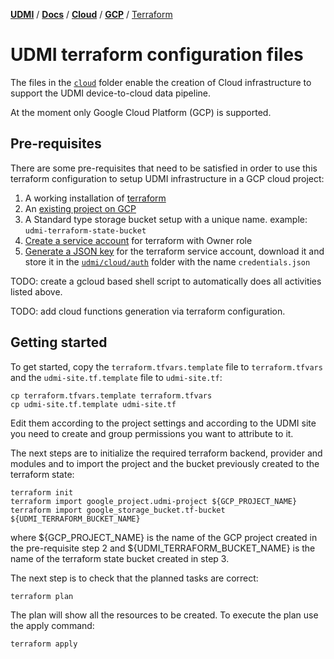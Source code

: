 [**UDMI**](../../../) / [**Docs**](../../) / [**Cloud**](../) / [**GCP**](./) / [Terraform](#)

# UDMI terraform configuration files

The files in the [`cloud`](../../cloud) folder enable the creation of Cloud infrastructure to support the UDMI device-to-cloud data pipeline.

At the moment only Google Cloud Platform (GCP) is supported.

## Pre-requisites

There are some pre-requisites that need to be satisfied in order to use this terraform configuration to setup UDMI infrastructure in a GCP cloud project:

1. A working installation of [terraform](https://learn.hashicorp.com/tutorials/terraform/install-cli?in=terraform/gcp-get-started)
2. An [existing project on GCP](https://cloud.google.com/resource-manager/docs/creating-managing-projects)
3. A Standard type storage bucket setup with a unique name. example: `udmi-terraform-state-bucket`
4. [Create a service account](https://cloud.google.com/iam/docs/creating-managing-service-accounts) for terraform with Owner role
5. [Generate a JSON key](https://cloud.google.com/iam/docs/creating-managing-service-account-keys) for the terraform service account, download it and store it in the [`udmi/cloud/auth`](../../../cloud/gcp/auth) folder with the name `credentials.json`

TODO: create a gcloud based shell script to automatically does all activities listed above.

TODO: add cloud functions generation via terraform configuration.

## Getting started

To get started, copy the `terraform.tfvars.template` file to `terraform.tfvars`
and the `udmi-site.tf.template` file to `udmi-site.tf`:

```
cp terraform.tfvars.template terraform.tfvars
cp udmi-site.tf.template udmi-site.tf
```

Edit them according to the project settings and according to the UDMI site you need to create and group permissions you want to attribute to it.

The next steps are to initialize the required terraform backend, provider and modules and 
to import the project and the bucket previously created to the terraform state:

```
terraform init
terraform import google_project.udmi-project ${GCP_PROJECT_NAME}
terraform import google_storage_bucket.tf-bucket ${UDMI_TERRAFORM_BUCKET_NAME}
```

where ${GCP_PROJECT_NAME} is the name of the GCP project created in the pre-requisite step 2 and ${UDMI_TERRAFORM_BUCKET_NAME} is the name of the terraform state bucket created in step 3.

The next step is to check that the planned tasks are correct:

```
terraform plan
```

The plan will show all the resources to be created. To execute the plan use the apply command:

```
terraform apply
```

